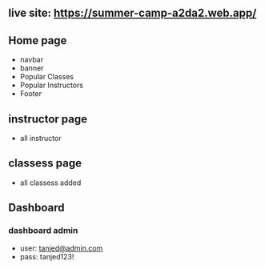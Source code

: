 ## live site: https://summer-camp-a2da2.web.app/

## Home page
* navbar
* banner
* Popular Classes
* Popular Instructors
* Footer

## instructor page
* all instructor 

## classess page
* all classess added

## Dashboard

### dashboard admin
* user: tanjed@admin.com
* pass: tanjed123!
